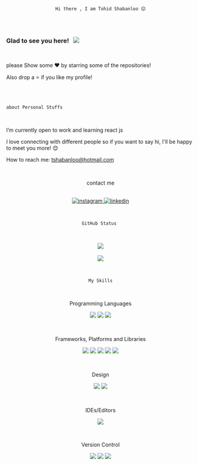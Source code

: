 
<br>

<div  align="center" >
  
```text
  
Hi there , I am Tohid Shabanloo 😌
  
```
  
<br>
  
</div>


<!-- <div  align="center" >
<img align="top" alt="avatar" src="https://s4.uupload.ir/files/whatsapp_image_2021-10-17_at_1.05.31_am_ndqa.jpeg" width="250" height="250" />
<br> -->
 
   
   
  
  ### Glad to see you here! &nbsp; ![](https://komarev.com/ghpvc/?username=faezemoradi8993&color=blueviolet&style=flat)
  
   <br>
  
   please Show some ❤️ by starring some of the repositories!
  
  
 Also drop a ⭐ if you like my profile!
  
  <br>
  
  
  
  ```text
  
  about Personal Stuffs
  
  ```
  
  <br>
  
 I’m currently open to work and learning react js
  
 I love connecting with different people so if you want to say hi, I'll be happy to meet you more! 😊
  
 How to reach me: tshabanloo@hotmail.com
  
  <br>
  


<div align="center">
  
  

  
  
   contact me
  
 
  
  <br>
  
<a href="https://www.instagram.com/tohidshabanloo/">
<img alt="instagram" src="https://img.shields.io/badge/Instagram-E4405F?style=for-the-badge&logo=instagram&logoColor=white"/>
</a> 
<a href="https://www.linkedin.com/in/tohidshabanloo/">
<img alt="linkedin" src="https://img.shields.io/badge/LinkedIn-0077B5?style=for-the-badge&logo=linkedin&logoColor=white" />
</a>   
  </div>
  
  <br>
   
  <div align="center">
    
  
    
  ```text
    
  GitHub Status 
    
   ```
    
<br>
    
<img src="https://github-readme-stats.vercel.app/api?username=tohidshabanloo&show_icons=true&theme=dark" />
<br>
<br>
  <img src="https://github-profile-summary-cards.vercel.app/api/cards/profile-details?username=tohidshabanloo&theme=github_dark" />
    


 </div>
    </div>
 

 
 <div align="center">
  
   <br>
  
  ```text
  
  My Skills
  
  ```
  
   
   <br>

 Programming Languages
 
<p>
 <img src='https://img.shields.io/badge/css3-%231572B6.svg?style=for-the-badge&logo=css3&logoColor=white'/>
  <img src="https://img.shields.io/badge/html5-%23E34F26.svg?style=for-the-badge&logo=html5&logoColor=white"/>
  <img src="https://img.shields.io/badge/javascript-%23323330.svg?style=for-the-badge&logo=javascript&logoColor=%23F7DF1E"/>
</p>
  
<br>

 Frameworks, Platforms and Libraries 
 
<p>
 <img src='(https://img.shields.io/badge/bootstrap-%23563D7C.svg?style=for-the-badge&logo=bootstrap&logoColor=white'/>
 <img src='https://img.shields.io/badge/react-%2320232a.svg?style=for-the-badge&logo=react&logoColor=%2361DAFB'/>
  <img src='https://img.shields.io/badge/React_Router-CA4245?style=for-the-badge&logo=react-router&logoColor=white'/>
 <img src='https://img.shields.io/badge/SASS-hotpink.svg?style=for-the-badge&logo=SASS&logoColor=white'/>
 <img src='https://img.shields.io/badge/styled--components-DB7093?style=for-the-badge&logo=styled-components&logoColor=white'/>
 </p> 
  
<br>
 
 Design 
 
 <p>
 <img src='https://img.shields.io/badge/adobeillustrator-%23FF9A00.svg?style=for-the-badge&logo=adobeillustrator&logoColor=white'/>
 <img src='https://img.shields.io/badge/Adobe%20XD-470137?style=for-the-badge&logo=Adobe%20XD&logoColor=#FF61F6'/>
</p>
  
<br>  
      
 IDEs/Editors
 
<p>
 <img src='https://img.shields.io/badge/Visual%20Studio%20Code-0078d7.svg?style=for-the-badge&logo=visual-studio-code&logoColor=white'/>
</p>
    
 <br> 
  
 Version Control 
 
<p>
 <img src='https://img.shields.io/badge/git-%23F05033.svg?style=for-the-badge&logo=git&logoColor=white'/>
 <img src='https://img.shields.io/badge/github-%23121011.svg?style=for-the-badge&logo=github&logoColor=white'/>
 <img src='https://img.shields.io/badge/gitlab-%23181717.svg?style=for-the-badge&logo=gitlab&logoColor=white'/>
 </p>
     
  </div>
  
 <br>
      
<div align="center">
  


</div>

